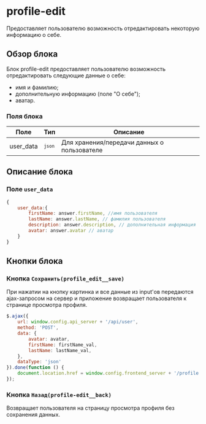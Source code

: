 # profile-edit

Предоставляет пользователю возможность отредактировать некоторую информацию о себе.

## Обзор блока

Блок profile-edit предоставляет пользователю возможность отредактировать следующие данные о себе:
- имя и фамилию;
- дополнительную информацию (поле "О себе");
- аватар.

### Поля блока

| Поле | Тип | Описание |
| ---- | --- | -------- |
| user_data | <code>`json`</code> | Для хранения/передачи данных о пользователе |

## Описание блока

### Поле `user_data`

```js
{
    user_data:{
        firstName: answer.firstName, //имя пользователя
        lastName: answer.lastName, // фамилия пользователя
        description: answer.description, // дополнительная информация
        avatar: answer.avatar // аватар
    }
}
```

## Кнопки блока

### Кнопка `Сохранить(profile_edit__save)`

При нажатии на кнопку картинка и все данные из input'ов передаются ajax-запросом на сервер и приложение возвращает
пользователя к странице просмотра профиля.

```js
$.ajax({
    url: window.config.api_server + '/api/user',
    method: 'POST',
    data: {
        avatar: avatar,
        firstName: firstName_val,
        lastName: lastName_val,
    },
    dataType: 'json'
}).done(function () {
    document.location.href = window.config.frontend_server + '/profile';
});
```

### Кнопка `Назад(profile-edit__back)`

Возвращает пользователя на страницу просмотра профиля без сохранения данных.